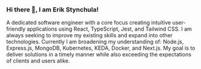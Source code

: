 ### Hi there 👋, I am Erik Stynchula!

A dedicated software engineer with a core focus creating intuitive user-friendly applications using React, TypeScript, Jest, and Tailwind CSS. I am always seeking to improve my existing skills and expand into other technologies. Currently I am broadening my understanding of: Node.js, Express.js, MongoDB, Kubernetes, KEDA, Docker, and Next.js. My goal is to deliver solutions in a timely manner while also exceeding the expectations of clients and users alike.

<!--
**EStynch/EStynch** is a ✨ _special_ ✨ repository because its `README.md` (this file) appears on your GitHub profile.

Here are some ideas to get you started:

- 🔭 I’m currently working on ...
- 🌱 I’m currently learning ...
- 👯 I’m looking to collaborate on ...
- 🤔 I’m looking for help with ...
- 💬 Ask me about ...
- 📫 How to reach me: ...
- 😄 Pronouns: ...
- ⚡ Fun fact: ...
-->

